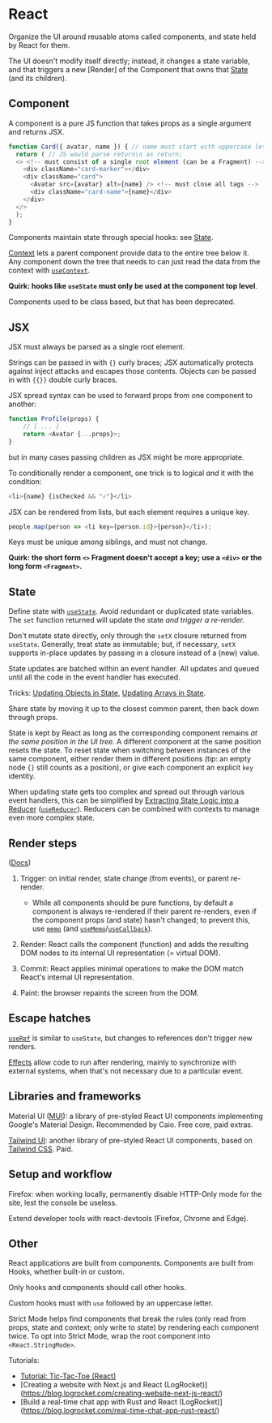 React
=====

Organize the UI around reusable atoms called components, and state held by React for them.

The UI doesn't modify itself directly; instead, it changes a state variable, and that triggers a new
[Render] of the Component that owns that [State] (and its children).


Component
----------
[Component]: #component

A component is a pure JS function that takes props as a single argument and returns JSX.

```js
function Card({ avatar, name }) { // name must start with uppercase letter
  return ( // JS would parse return\n as return;
  <> <!-- must consist of a single root element (can be a Fragment) -->
    <div className="card-marker"></div>
    <div className="card">
      <Avatar src={avatar} alt={name} /> <!-- must close all tags -->
      <div className="card-name">{name}</div>
    </div>
  </>
  );
}
```

Components maintain state through special hooks: see [State].

[Context] lets a parent component provide data to the entire tree below it. Any component down the
tree that needs to can just read the data from the context with [`useContext`].

**Quirk: hooks like `useState` must only be used at the component top level**.

Components used to be class based, but that has been deprecated.


JSX
---
[JSX]: #jsx

JSX must always be parsed as a single root element.

Strings can be passed in with `{}` curly braces; JSX automatically protects against inject attacks
and escapes those contents. Objects can be passed in with `{{}}` double curly braces.

JSX spread syntax can be used to forward props from one component to another:

```js
function Profile(props) {
    // [ ... ]
    return <Avatar {...props}>;
}
```

but in many cases passing children as JSX might be more appropriate.

To conditionally render a component, one trick is to logical _and_ it with the condition:

```js
<li>{name} {isChecked && "✓"}</li>
```

JSX can be rendered from lists, but each element requires a unique key.

```js
people.map(person => <li key={person.id}>{person}</li>);
```

Keys must be unique among siblings, and must not change.

**Quirk: the short form `<>` Fragment doesn't accept a key; use a `<div>` or the long form
`<Fragment>`.**


State
-----
[State]: #state

Define state with [`useState`]. Avoid redundant or duplicated state variables. The `set` function
returned will update the state _and trigger a re-render._

Don't mutate state directly, only through the `setX` closure returned from `useState`. Generally,
treat state as immutable; but, if necessary, `setX` supports in-place updates by passing in a
closure instead of a (new) value.

State updates are batched within an event handler. All updates and queued until all the code in the
event handler has executed.

Tricks: [Updating Objects in State], [Updating Arrays in State].

Share state by moving it up to the closest common parent, then back down through props.

State is kept by React as long as the corresponding component remains _at the same position in the UI
tree._ A different component at the same position resets the state. To reset state when switching
between instances of the same component, either render them in different positions (tip: an empty
node `{}` still counts as a position), or give each component an explicit `key` identity.

When updating state gets too complex and spread out through various event handlers, this can be
simplified by [Extracting State Logic into a Reducer] ([`useReducer`]). Reducers can be combined
with contexts to manage even more complex state.


Render steps
------------
[Render steps]: #render-steps

([Docs](https://react.dev/learn/render-and-commit))

1. Trigger: on initial render, state change (from events), or parent re-render.

    - While all components should be pure functions, by default a component is always re-rendered if
      their parent re-renders, even if the component props (and state) hasn't changed; to prevent
      this, use [`memo`] (and [`useMemo`]/[`useCallback`]).

2. Render: React calls the component (function) and adds the resulting DOM nodes to its internal UI
   representation (= virtual DOM).

3. Commit: React applies minimal operations to make the DOM match React's internal UI
   representation.

4. Paint: the browser repaints the screen from the DOM.


Escape hatches
--------------
[Escape hatches]: #escape-hatches

[`useRef`] is similar to `useState`, but changes to references don't trigger new renders.

[Effects] allow code to run after rendering, mainly to synchronize with external systems, when
that's not necessary due to a particular event.


Libraries and frameworks
------------------------
[Libraries and frameworks]: #libraries-and-frameworks

Material UI ([MUI]): a library of pre-styled React UI components implementing Google's Material
Design. Recommended by Caio. Free core, paid extras.

[Tailwind UI]: another library of pre-styled React UI components, based on [Tailwind CSS]. Paid.


Setup and workflow
------------------
[Setup and workflow]: #setup-and-workflow

Firefox: when working locally, permanently disable HTTP-Only mode for the site, lest the console be
useless.

Extend developer tools with react-devtools (Firefox, Chrome and Edge).


Other
-----

React applications are built from components. Components are built from Hooks, whether built-in or
custom.

Only hooks and components should call other hooks.

Custom hooks must with `use` followed by an uppercase letter.

Strict Mode helps find components that break the rules (only read from props, state and context;
only write to state) by rendering each component twice. To opt into Strict Mode, wrap the root
component into `<React.StringMode>`.

Tutorials:

- [Tutorial: Tic-Tac-Toe (React)](https://react.dev/learn/tutorial-tic-tac-toe)
- [Creating a website with Next.js and React (LogRocket)]
  (https://blog.logrocket.com/creating-website-next-js-react/)
- [Build a real-time chat app with Rust and React (LogRocket)]
  (https://blog.logrocket.com/real-time-chat-app-rust-react/)


<!-- External links -->

[Context]: https://react.dev/learn/passing-data-deeply-with-context
[Effects]: https://react.dev/learn/synchronizing-with-effects
[Extracting State Logic into a Reducer]: https://react.dev/learn/extracting-state-logic-into-a-reducer
[MUI]: https://mui.com/
[Tailwind CSS]: https://tailwindcss.com/
[Tailwind UI]: https://tailwindui.com/
[Updating Arrays in State]: https://react.dev/learn/updating-arrays-in-state
[Updating Objects in State]: https://react.dev/learn/updating-objects-in-state
[`memo`]: https://react.dev/reference/react/memory
[`useCallback`]: https://react.dev/reference/react/useCallback
[`useContext`]: https://react.dev/reference/react/useContext
[`useMemo`]: https://react.dev/reference/react/useMemo
[`useReducer`]: https://react.dev/reference/react/useReducer
[`useRef`]: https://react.dev/reference/react/useRef
[`useState`]: https://react.dev/reference/react/useState
